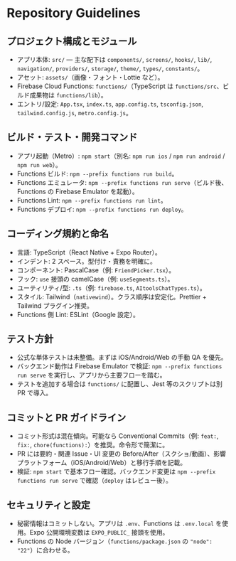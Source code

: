 # Repository Guidelines

## プロジェクト構成とモジュール
- アプリ本体: `src/` — 主な配下は `components/`, `screens/`, `hooks/`, `lib/`, `navigation/`, `providers/`, `storage/`, `theme/`, `types/`, `constants/`。
- アセット: `assets/`（画像・フォント・Lottie など）。
- Firebase Cloud Functions: `functions/`（TypeScript は `functions/src`、ビルド成果物は `functions/lib`）。
- エントリ/設定: `App.tsx`, `index.ts`, `app.config.ts`, `tsconfig.json`, `tailwind.config.js`, `metro.config.js`。

## ビルド・テスト・開発コマンド
- アプリ起動（Metro）: `npm start`（別名: `npm run ios` / `npm run android` / `npm run web`）。
- Functions ビルド: `npm --prefix functions run build`。
- Functions エミュレータ: `npm --prefix functions run serve`（ビルド後、Functions の Firebase Emulator を起動）。
- Functions Lint: `npm --prefix functions run lint`。
- Functions デプロイ: `npm --prefix functions run deploy`。

## コーディング規約と命名
- 言語: TypeScript（React Native + Expo Router）。
- インデント: 2 スペース。型付け・責務を明確に。
- コンポーネント: PascalCase（例: `FriendPicker.tsx`）。
- フック: `use` 接頭の camelCase（例: `useSegments.ts`）。
- ユーティリティ/型: `.ts`（例: `firebase.ts`, `AItoolsChatTypes.ts`）。
- スタイル: Tailwind（`nativewind`）。クラス順序は安定化。Prettier + Tailwind プラグイン推奨。
- Functions 側 Lint: ESLint（Google 設定）。

## テスト方針
- 公式な単体テストは未整備。まずは iOS/Android/Web の手動 QA を優先。
- バックエンド動作は Firebase Emulator で検証: `npm --prefix functions run serve` を実行し、アプリから主要フローを踏む。
- テストを追加する場合は `functions/` に配置し、Jest 等のスクリプトは別 PR で導入。

## コミットと PR ガイドライン
- コミット形式は混在傾向。可能なら Conventional Commits（例: `feat:`, `fix:`, `chore(functions):`）を推奨。命令形で簡潔に。
- PR には要約・関連 Issue・UI 変更の Before/After（スクショ/動画）、影響プラットフォーム（iOS/Android/Web）と移行手順を記載。
- 検証: `npm start` で基本フロー確認。バックエンド変更は `npm --prefix functions run serve` で確認（`deploy` はレビュー後）。

## セキュリティと設定
- 秘密情報はコミットしない。アプリは `.env`、Functions は `.env.local` を使用。Expo 公開環境変数は `EXPO_PUBLIC_` 接頭を使用。
- Functions の Node バージョン（`functions/package.json` の `"node": "22"`）に合わせる。
